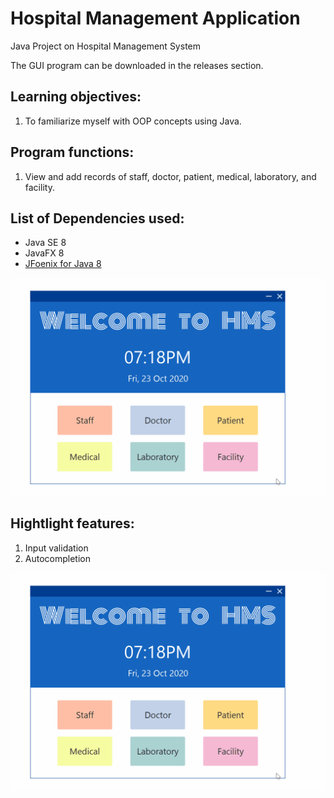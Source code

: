 # Hospital Management Application
Java Project on Hospital Management System

The GUI program can be downloaded in the releases section.

## Learning objectives:
1. To familiarize myself with OOP concepts using Java.

## Program functions:
1. View and add records of staff, doctor, patient, medical, laboratory, and facility.

## List of Dependencies used:
- Java SE 8
- JavaFX 8
- [JFoenix for Java 8](https://github.com/jfoenixadmin/JFoenix)

![](hms_demo1.gif)

## Hightlight features:
1. Input validation
2. Autocompletion

![](hms_demo1.gif)
